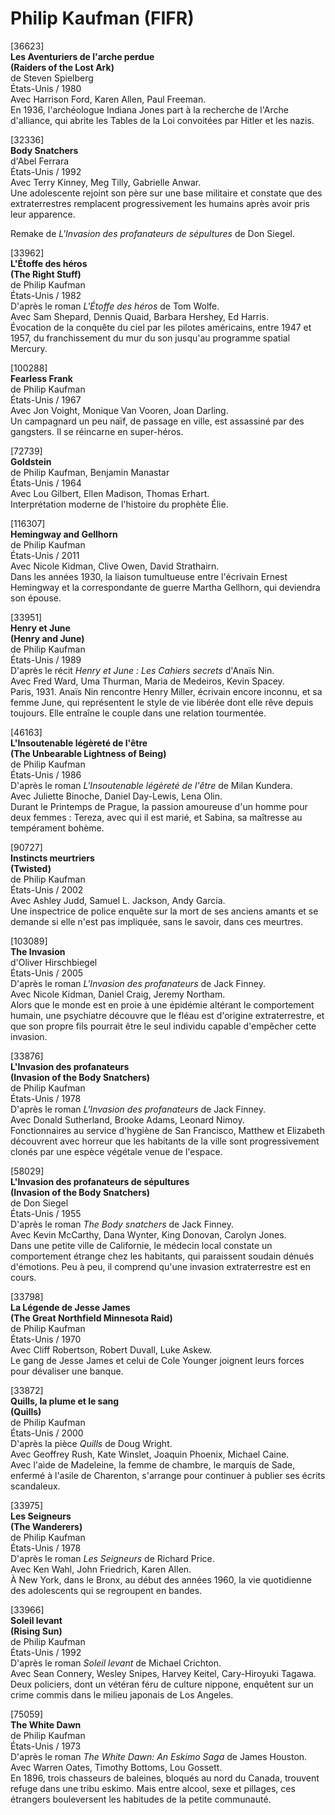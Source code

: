 # Philip Kaufman (FIFR)

[36623]  
**Les Aventuriers de l'arche perdue**  
**(Raiders of the Lost Ark)**  
de Steven Spielberg  
États-Unis / 1980  
Avec Harrison Ford, Karen Allen, Paul Freeman.  
En 1936, l'archéologue Indiana Jones part à la recherche de l'Arche d'alliance, qui abrite les Tables de la Loi convoitées par Hitler et les nazis.

[32336]  
**Body Snatchers**  
d'Abel Ferrara  
États-Unis / 1992  
Avec Terry Kinney, Meg Tilly, Gabrielle Anwar.  
Une adolescente rejoint son père sur une base militaire et constate que des extraterrestres remplacent progressivement les humains après avoir pris leur apparence.

Remake de _L'Invasion des profanateurs de sépultures_ de Don Siegel.

[33962]  
**L'Étoffe des héros**  
**(The Right Stuff)**  
de Philip Kaufman  
États-Unis / 1982  
D'après le roman _L'Étoffe des héros_ de Tom Wolfe.  
Avec Sam Shepard, Dennis Quaid, Barbara Hershey, Ed Harris.  
Évocation de la conquête du ciel par les pilotes américains, entre 1947 et 1957, du franchissement du mur du son jusqu'au programme spatial Mercury.

[100288]  
**Fearless Frank**  
de Philip Kaufman  
États-Unis / 1967  
Avec Jon Voight, Monique Van Vooren, Joan Darling.  
Un campagnard un peu naïf, de passage en ville, est assassiné par des gangsters. Il se réincarne en super-héros.

[72739]  
**Goldstein**  
de Philip Kaufman, Benjamin Manastar  
États-Unis / 1964  
Avec Lou Gilbert, Ellen Madison, Thomas Erhart.  
Interprétation moderne de l'histoire du prophète Élie.

[116307]  
**Hemingway and Gellhorn**  
de Philip Kaufman  
États-Unis / 2011  
Avec Nicole Kidman, Clive Owen, David Strathairn.  
Dans les années 1930, la liaison tumultueuse entre l'écrivain Ernest Hemingway et la correspondante de guerre Martha Gellhorn, qui deviendra son épouse.

[33951]  
**Henry et June**  
**(Henry and June)**  
de Philip Kaufman  
États-Unis / 1989  
D'après le récit _Henry et June : Les Cahiers secrets_ d'Anaïs Nin.  
Avec Fred Ward, Uma Thurman, Maria de Medeiros, Kevin Spacey.  
Paris, 1931. Anaïs Nin rencontre Henry Miller, écrivain encore inconnu, et sa femme June, qui représentent le style de vie libérée dont elle rêve depuis toujours. Elle entraîne le couple dans une relation tourmentée.

[46163]  
**L'Insoutenable légèreté de l'être**  
**(The Unbearable Lightness of Being)**  
de Philip Kaufman  
États-Unis / 1986  
D'après le roman _L'Insoutenable légèreté de l'être_ de Milan Kundera.  
Avec Juliette Binoche, Daniel Day-Lewis, Lena Olin.  
Durant le Printemps de Prague, la passion amoureuse d'un homme pour deux femmes : Tereza, avec qui il est marié, et Sabina, sa maîtresse au tempérament bohème.

[90727]  
**Instincts meurtriers**  
**(Twisted)**  
de Philip Kaufman  
États-Unis / 2002  
Avec Ashley Judd, Samuel L. Jackson, Andy Garcia.  
Une inspectrice de police enquête sur la mort de ses anciens amants et se demande si elle n'est pas impliquée, sans le savoir, dans ces meurtres.

[103089]  
**The Invasion**  
d'Oliver Hirschbiegel  
États-Unis / 2005  
D'après le roman _L'Invasion des profanateurs_ de Jack Finney.  
Avec Nicole Kidman, Daniel Craig, Jeremy Northam.  
Alors que le monde est en proie à une épidémie altérant le comportement humain, une psychiatre découvre que le fléau est d'origine extraterrestre, et que son propre fils pourrait être le seul individu capable d'empêcher cette invasion.

[33876]  
**L'Invasion des profanateurs**  
**(Invasion of the Body Snatchers)**  
de Philip Kaufman  
États-Unis / 1978  
D'après le roman _L'Invasion des profanateurs_ de Jack Finney.  
Avec Donald Sutherland, Brooke Adams, Leonard Nimoy.  
Fonctionnaires au service d'hygiène de San Francisco, Matthew et Elizabeth découvrent avec horreur que les habitants de la ville sont progressivement clonés par une espèce végétale venue de l'espace.

[58029]  
**L'Invasion des profanateurs de sépultures**  
**(Invasion of the Body Snatchers)**  
de Don Siegel  
États-Unis / 1955  
D'après le roman _The Body snatchers_ de Jack Finney.  
Avec Kevin McCarthy, Dana Wynter, King Donovan, Carolyn Jones.  
Dans une petite ville de Californie, le médecin local constate un comportement étrange chez les habitants, qui paraissent soudain dénués d'émotions. Peu à peu, il comprend qu'une invasion extraterrestre est en cours.

[33798]  
**La Légende de Jesse James**  
**(The Great Northfield Minnesota Raid)**  
de Philip Kaufman  
États-Unis / 1970  
Avec Cliff Robertson, Robert Duvall, Luke Askew.  
Le gang de Jesse James et celui de Cole Younger joignent leurs forces pour dévaliser une banque.

[33872]  
**Quills, la plume et le sang**  
**(Quills)**  
de Philip Kaufman  
États-Unis / 2000  
D'après la pièce _Quills_ de Doug Wright.  
Avec Geoffrey Rush, Kate Winslet, Joaquin Phoenix, Michael Caine.  
Avec l'aide de Madeleine, la femme de chambre, le marquis de Sade, enfermé à l'asile de Charenton, s'arrange pour continuer à publier ses écrits scandaleux.

[33975]  
**Les Seigneurs**  
**(The Wanderers)**  
de Philip Kaufman  
États-Unis / 1978  
D'après le roman _Les Seigneurs_ de Richard Price.  
Avec Ken Wahl, John Friedrich, Karen Allen.  
À New York, dans le Bronx, au début des années 1960, la vie quotidienne des adolescents qui se regroupent en bandes.

[33966]  
**Soleil levant**  
**(Rising Sun)**  
de Philip Kaufman  
États-Unis / 1992  
D'après le roman _Soleil levant_ de Michael Crichton.  
Avec Sean Connery, Wesley Snipes, Harvey Keitel, Cary-Hiroyuki Tagawa.  
Deux policiers, dont un vétéran féru de culture nippone, enquêtent sur un crime commis dans le milieu japonais de Los Angeles.

[75059]  
**The White Dawn**  
de Philip Kaufman  
États-Unis / 1973  
D'après le roman _The White Dawn: An Eskimo Saga_ de James Houston.  
Avec Warren Oates, Timothy Bottoms, Lou Gossett.  
En 1896, trois chasseurs de baleines, bloqués au nord du Canada, trouvent refuge dans une tribu eskimo. Mais entre alcool, sexe et pillages, ces étrangers bouleversent les habitudes de la petite communauté.

